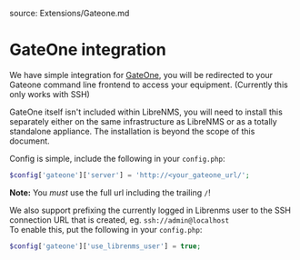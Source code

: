 source: Extensions/Gateone.md
# GateOne integration

We have simple integration for [GateOne](https://github.com/liftoff/GateOne), you will be redirected to your Gateone command line frontend to access your equipment. (Currently this only works with SSH)

GateOne itself isn't included within LibreNMS, you will need to install this separately either on the same infrastructure as LibreNMS or as a totally 
standalone appliance. The installation is beyond the scope of this document.

Config is simple, include the following in your `config.php`:

```php
$config['gateone']['server'] = 'http://<your_gateone_url/';
```
**Note:** You *must* use the full url including the trailing `/`!

We also support prefixing the currently logged in Librenms user to the SSH connection URL that is created, eg. `ssh://admin@localhost`\
To enable this, put the following in your `config.php`:
```php
$config['gateone']['use_librenms_user'] = true;
```
